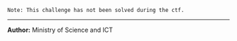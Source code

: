 ```
Note: This challenge has not been solved during the ctf.
```

---
**Author:** Ministry of Science and ICT